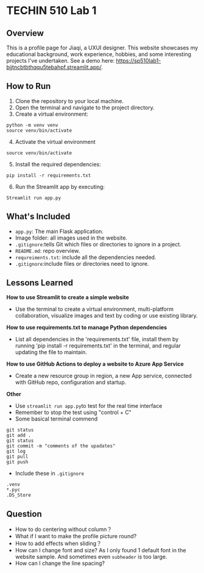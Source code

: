 # TECHIN 510 Lab 1
## Overview

This is a profile page for Jiaqi, a UXUI designer. This website showcases my educational background, work experience, hobbies, and some interesting projects I've undertaken. See a demo here: https://sp510lab1-bjjtncbtbthqqu5tebahpf.streamlit.app/.


## How to Run
1. Clone the repository to your local machine.
2. Open the terminal and navigate to the project directory.
3. Create a virtual environment:
```
python -m venv venv
source venv/bin/activate
```
4. Activate the virtual environment
```
source venv/bin/activate
```
5. Install the required dependencies:
```
pip install -r requirements.txt
```
6. Run the Streamlit app by executing:
```
Streamlit run app.py
```


## What's Included
- ```app.py```: The main Flask application.
- Image folder: all images used in the website.
- ```.gitignore```:tells Git which files or directories to ignore in a project.
- ```README.md```: repo overview.
- ```requreiments.txt```: include all the dependencies needed.
- ```.gitignore```:include files or directories need to ignore.

## Lessons Learned
__How to use Streamlit to create a simple website__
- Use the terminal to create a virtual environment, multi-platform collaboration, visualize images and text by coding or use existing library.

__How to use requirements.txt to manage Python dependencies__
- List all dependencies in the 'requirements.txt' file, install them by running 'pip install -r requirements.txt' in the terminal, and regular updating the file to maintain.

__How to use GitHub Actions to deploy a website to Azure App Service__
- Create a new resource group in region, a new App service, connected with GitHub repo, configuration and startup.

__Other__
- Use ```streamlit run app.py```to test for the real time interface
- Remember to stop the test using "control + C"
- Some basical terminal commend
```
git status  
git add .  
git status  
git commit -m "comments of the upadates"
git log
git pull 
git push
```
- Include these in ```.gitignore```
```
.venv
*.pyc
.DS_Store
```

## Question
- How to do centering without column？
- What if I want to make the profile picture round?
- How to add effects when sliding？
- How can I change font and size? As I only found 1 default font in the website sample. And sometimes even ```subheader``` is too large.
- How can I change the line spacing?

